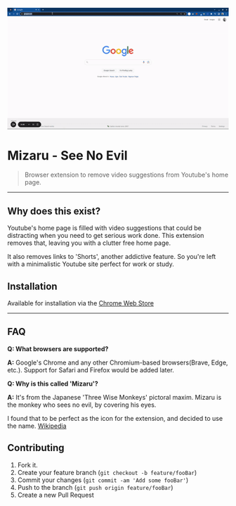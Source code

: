 [![header][header-url]][header-link]

# Mizaru - See No Evil

> Browser extension to remove video suggestions from Youtube's home page.

---

## Why does this exist?

Youtube's home page is filled with video suggestions that could be distracting when you need to get serious work done. This extension removes that, leaving you with a clutter free home page.

It also removes links to 'Shorts', another addictive feature. So you're left with a minimalistic Youtube site perfect for work or study.

## Installation

Available for installation via the [Chrome Web Store](https://chrome.google.com/webstore/detail/mizaru-see-no-evil/phddimbeaegcnfcjjemcbgpnohgonmjd)

---

## FAQ

<b>Q: What browsers are supported? </b>

<b>A:</b> Google's Chrome and any other Chromium-based browsers(Brave, Edge, etc.). Support for Safari and Firefox would be added later.

<b>Q: Why is this called 'Mizaru'? </b>

<b>A:</b> It's from the Japanese 'Three Wise Monkeys' pictoral maxim. Mizaru is the monkey who sees no evil, by covering his eyes.

I found that to be perfect as the icon for the extension, and decided to use the name.
[Wikipedia](https://en.wikipedia.org/wiki/Three_wise_monkeys)

## Contributing

1. Fork it.
2. Create your feature branch (`git checkout -b feature/fooBar`)
3. Commit your changes (`git commit -am 'Add some fooBar'`)
4. Push to the branch (`git push origin feature/fooBar`)
5. Create a new Pull Request

<!-- Markdown link & img dfn's -->

[header-url]: assets/mizaru.gif
[header-link]: https://github.com/ola-dola/mizaru